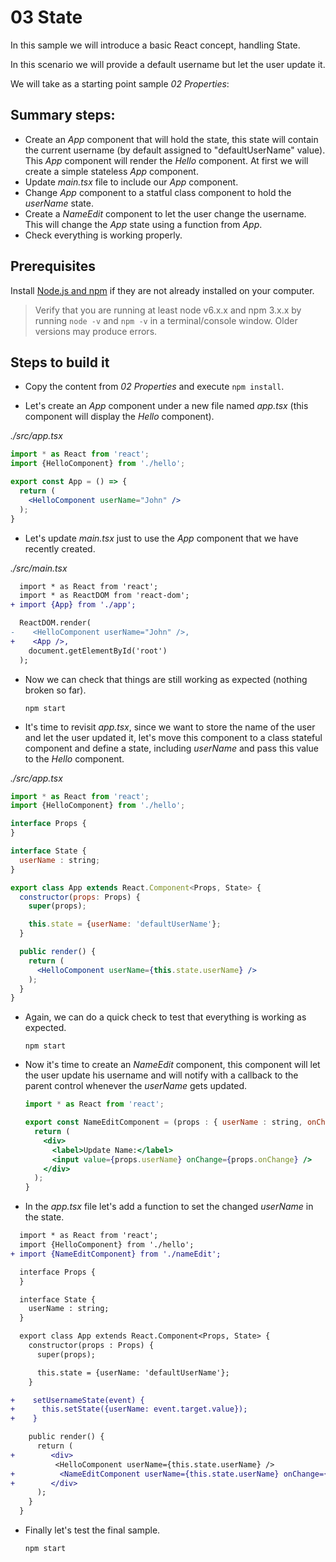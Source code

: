 # 03 State

In this sample we will introduce a basic React concept, handling State.

In this scenario we will provide a default username but let the user update
it.

We will take as a starting point sample _02 Properties_:

## Summary steps:

- Create an _App_ component that will hold the state, this state will contain the current
username (by default assigned to "defaultUserName" value).
This _App_ component will render the _Hello_ component. At first we will create a simple stateless
_App_ component.
- Update _main.tsx_ file to include our _App_ component.
- Change _App_ component to a statful class component to hold the _userName_ state.
- Create a _NameEdit_ component to let the user change the username. This will change the _App_ state
using a function from _App_.
- Check everything is working properly.

## Prerequisites

Install [Node.js and npm](https://nodejs.org) if they are not already installed on your computer.

> Verify that you are running at least node v6.x.x and npm 3.x.x by running `node -v` and `npm -v` in a terminal/console window. Older versions may produce errors.

## Steps to build it

- Copy the content from _02 Properties_ and execute `npm install`.

- Let's create an _App_ component under a new file named _app.tsx_ (this component will display the _Hello_ component).

_./src/app.tsx_

```jsx
import * as React from 'react';
import {HelloComponent} from './hello';

export const App = () => {
  return (
    <HelloComponent userName="John" />
  );
}
```

- Let's update _main.tsx_ just to use the _App_ component that we have recently created.

_./src/main.tsx_

```diff
  import * as React from 'react';
  import * as ReactDOM from 'react-dom';
+ import {App} from './app';

  ReactDOM.render(
-    <HelloComponent userName="John" />,
+    <App />,
    document.getElementById('root')
  );
```

- Now we can check that things are still working as expected (nothing broken so far).

  ```
  npm start
  ```

- It's time to revisit _app.tsx_, since we want to store the name of the user and let the
user updated it, let's move this component to a class stateful component and define
a state, including _userName_ and pass this value to the _Hello_ component.

_./src/app.tsx_

```jsx
import * as React from 'react';
import {HelloComponent} from './hello';

interface Props {
}

interface State {
  userName : string;
}

export class App extends React.Component<Props, State> {
  constructor(props: Props) {
    super(props);

    this.state = {userName: 'defaultUserName'};
  }

  public render() {
    return (
      <HelloComponent userName={this.state.userName} />
    );
  }
}
```

- Again, we can do a quick check to test that everything is working as expected.

  ```
  npm start
  ```

- Now it's time to create an _NameEdit_ component, this component will let the user
update his username and will notify with a callback to the parent control whenever
the _userName_ gets updated.

  ```jsx
  import * as React from 'react';

  export const NameEditComponent = (props : { userName : string, onChange : (event : any) => any }) => {
    return (
      <div>
        <label>Update Name:</label>
        <input value={props.userName} onChange={props.onChange} />
      </div>
    );
  }
  ```

- In the _app.tsx_ file let's add a function to set the changed _userName_ in the state.

```diff
  import * as React from 'react';
  import {HelloComponent} from './hello';
+ import {NameEditComponent} from './nameEdit';

  interface Props {
  }

  interface State {
    userName : string;
  }

  export class App extends React.Component<Props, State> {
    constructor(props : Props) {
      super(props);

      this.state = {userName: 'defaultUserName'};
    }

+    setUsernameState(event) {     
+      this.setState({userName: event.target.value});
+    }

    public render() {
      return (
+        <div>
          <HelloComponent userName={this.state.userName} />
+          <NameEditComponent userName={this.state.userName} onChange={this.setUsernameState.bind(this)} />
+        </div>
      );
    }
  }

```

- Finally let's test the final sample.

  ```
  npm start
  ```
